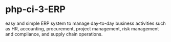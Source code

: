 # php-ci-3-ERP
easy and simple ERP system to manage day-to-day business activities such as HR, accounting, procurement, project management, risk management and compliance, and supply chain operations.

